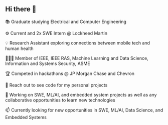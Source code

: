 ## Hi there 👋

📚 Graduate studying Electrical and Computer Engineering

⚙️ Current and 2x SWE Intern @ Lockheed Martin

💡 Research Assistant exploring connections between mobile tech and human health

👩🏽‍💻 Member of IEEE, IEEE RAS, Machine Learning and Data Science, Information and Systems Security, ASME

🏆 Competed in hackathons @ JP Morgan Chase and Chevron

💬 Reach out to see code for my personal projects

👯 Working on SWE, ML/AI, and embedded system projects as well as any collaborative opportunities to learn new technologies 

📫 Currently looking for new opportunities in SWE, ML/AI, Data Science, and Embedded Systems

<!--
**srout2021/srout2021** is a ✨ _special_ ✨ repository because its `README.md` (this file) appears on your GitHub profile.

Here are some ideas to get you started:

- 🔭 I’m currently working on ...
- 🌱 I’m currently learning ...
- 👯 I’m looking to collaborate on ...
- 🤔 I’m looking for help with ...
- 💬 Ask me about ...
- 📫 How to reach me: ...
- 😄 Pronouns: ...
- ⚡ Fun fact: ...
-->
